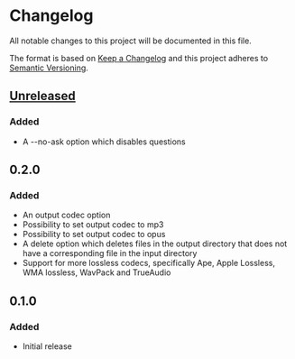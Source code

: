 # Changelog
All notable changes to this project will be documented in this file.

The format is based on [Keep a Changelog](http://keepachangelog.com/en/1.0.0/)
and this project adheres to [Semantic Versioning](http://semver.org/spec/v2.0.0.html).

## [Unreleased]
### Added
- A --no-ask option which disables questions

## 0.2.0
### Added
- An output codec option
- Possibility to set output codec to mp3
- Possibility to set output codec to opus
- A delete option which deletes files in the output directory that does not have a corresponding file in the input directory
- Support for more lossless codecs, specifically Ape, Apple Lossless, WMA lossless, WavPack and TrueAudio

## 0.1.0
### Added
- Initial release

[Unreleased]: https://github.com/samuelnilsson/lossy-music-mirror/compare/0.2.0...develop

